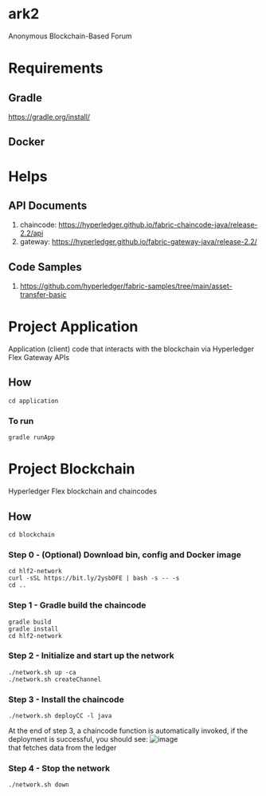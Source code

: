 # ark2
Anonymous Blockchain-Based Forum

# Requirements

## Gradle
https://gradle.org/install/

## Docker

# Helps

## API Documents
1. chaincode: https://hyperledger.github.io/fabric-chaincode-java/release-2.2/api
2. gateway: https://hyperledger.github.io/fabric-gateway-java/release-2.2/

## Code Samples
1. https://github.com/hyperledger/fabric-samples/tree/main/asset-transfer-basic

# Project Application
Application (client) code that interacts with the blockchain via Hyperledger Flex Gateway APIs

## How
```
cd application
```

### To run
```
gradle runApp
```

# Project Blockchain
Hyperledger Flex blockchain and chaincodes

## How
```
cd blockchain
```

### Step 0 - (Optional) Download bin, config and Docker image
```
cd hlf2-network
curl -sSL https://bit.ly/2ysbOFE | bash -s -- -s
cd ..
```

### Step 1 - Gradle build the chaincode
```
gradle build
gradle install
cd hlf2-network
```

### Step 2 - Initialize and start up the network
```
./network.sh up -ca
./network.sh createChannel
```

### Step 3 - Install the chaincode
```
./network.sh deployCC -l java
```
At the end of step 3, a chaincode function is automatically invoked, if the deployment is successful, you should see:
![image](https://user-images.githubusercontent.com/19659223/113533938-3d8d3300-959d-11eb-94d2-183453de5291.png)
<br /> that fetches data from the ledger

### Step 4 - Stop the network
```
./network.sh down
```
